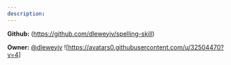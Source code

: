 ```yaml
---
description: 
---
```



**Github:** (https://github.com/dleweyiv/spelling-skill)

**Owner:** [@dleweyiv](https://github.com/dleweyiv) ![https://avatars0.githubusercontent.com/u/32504470?v=4]

